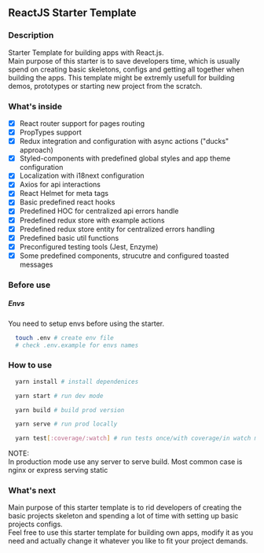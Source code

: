 ## ReactJS Starter Template

### Description

Starter Template for building apps with React.js.<br/>
Main purpose of this starter is to save developers time, which is usually spend on creating basic skeletons, configs and getting all together when building the apps. This template might be extremly usefull for building demos, prototypes or starting new project from the scratch.

### What's inside

- [x] React router support for pages routing
- [x] PropTypes support
- [x] Redux integration and configuration with async actions ("ducks" approach)
- [x] Styled-components with predefined global styles and app theme configuration
- [x] Localization with i18next configuration
- [x] Axios for api interactions
- [x] React Helmet for meta tags
- [x] Basic predefined react hooks
- [x] Predefined HOC for centralized api errors handle
- [x] Predefined redux store with example actions
- [x] Predefined redux store entity for centralized errors handling
- [x] Predefined basic util functions
- [x] Preconfigured testing tools (Jest, Enzyme)
- [x] Some predefined components, strucutre and configured toasted messages

### Before use

##### Envs

You need to setup envs before using the starter.<br/>

```bash
  touch .env # create env file
  # check .env.example for envs names

```

### How to use

```bash
  yarn install # install dependenices

  yarn start # run dev mode

  yarn build # build prod version

  yarn serve # run prod locally

  yarn test[:coverage/:watch] # run tests once/with coverage/in watch mode
```

NOTE:<br/>
In production mode use any server to serve build. Most common case is nginx or express serving static

### What's next

Main purpose of this starter template is to rid developers of creating the basic projects skeleton and spending a lot of time with setting up basic projects configs.<br/>
Feel free to use this starter template for building own apps, modify it as you need and actually change it whatever you like to fit your project demands.

